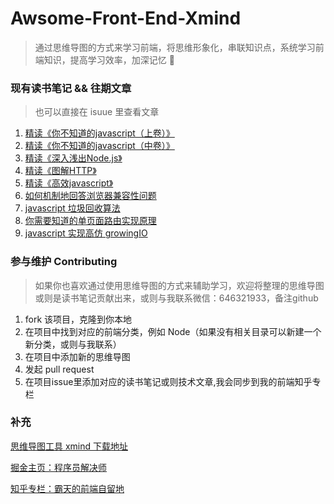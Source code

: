 # Awsome-Front-End-Xmind

> 通过思维导图的方式来学习前端，将思维形象化，串联知识点，系统学习前端知识，提高学习效率，加深记忆  :tada: 

### 现有读书笔记 && 往期文章

>也可以直接在 isuue 里查看文章

1. [精读《你不知道的javascript（上卷）》](https://zhuanlan.zhihu.com/p/37421835)
2. [精读《你不知道的javascript（中卷）》](https://zhuanlan.zhihu.com/p/38287143)
3. [精读《深入浅出Node.js》](https://zhuanlan.zhihu.com/p/37850016)
4. [精读《图解HTTP》](https://zhuanlan.zhihu.com/p/38548737)
5. [精读《高效javascript》](https://juejin.im/post/5b7e1f81f265da436a075db4)
6. [如何机制地回答浏览器兼容性问题](https://juejin.im/post/5b3da006e51d4518f140edb2)
7. [javascript 垃圾回收算法](https://zhuanlan.zhihu.com/p/37996721)
8. [你需要知道的单页面路由实现原理](https://juejin.im/post/5ae95896f265da0b84553bd7)
9. [javascript 实现高仿 growingIO](https://juejin.im/post/5afe7ec7518825426f3104cf)


### 参与维护 Contributing
> 如果你也喜欢通过使用思维导图的方式来辅助学习，欢迎将整理的思维导图或则是读书笔记贡献出来，或则与我联系微信：646321933，备注github

1. fork 该项目，克隆到你本地
2. 在项目中找到对应的前端分类，例如 Node（如果没有相关目录可以新建一个新分类，或则与我联系）
3. 在项目中添加新的思维导图
4. 发起 pull request 
5. 在项目issue里添加对应的读书笔记或则技术文章,我会同步到我的前端知乎专栏

### 补充

[思维导图工具 xmind 下载地址](https://www.xmind.cn/) 

[掘金主页：程序员解决师](https://juejin.im/user/55fa4985ddb2dd0026a05f48/posts)

[知乎专栏：霸天的前端自留地](https://zhuanlan.zhihu.com/c_57862727)

